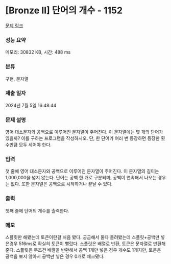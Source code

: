 # [Bronze II] 단어의 개수 - 1152 

[문제 링크](https://www.acmicpc.net/problem/1152) 

### 성능 요약

메모리: 30832 KB, 시간: 488 ms

### 분류

구현, 문자열

### 제출 일자

2024년 7월 5일 16:48:44

### 문제 설명

<p>영어 대소문자와 공백으로 이루어진 문자열이 주어진다. 이 문자열에는 몇 개의 단어가 있을까? 이를 구하는 프로그램을 작성하시오. 단, 한 단어가 여러 번 등장하면 등장한 횟수만큼 모두 세어야 한다.</p>

### 입력 

 <p>첫 줄에 영어 대소문자와 공백으로 이루어진 문자열이 주어진다. 이 문자열의 길이는 1,000,000을 넘지 않는다. 단어는 공백 한 개로 구분되며, 공백이 연속해서 나오는 경우는 없다. 또한 문자열은 공백으로 시작하거나 끝날 수 있다.</p>

### 출력 

 <p>첫째 줄에 단어의 개수를 출력한다.</p>

### 메모
스플릿만 해봤는데 토큰이란걸 처음 봤다. 궁금해서 둘다 돌려봤는데 스플릿+공백만 넣은경우 516ms로 확실히 토큰이 빨랐다.
스플릿은 배열로 반환, 토큰은 문자열로 반환해준다.
스플릿은 무조건 배열을 반환해서 공백 1개만 넣은 경우 개수도 1개지만, 토큰은 공백을 보지 않아서 공백만 넣은 경우 0개로 체크됐다.
